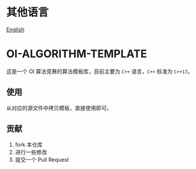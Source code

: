 # 其他语言
[English](../README.md)

# OI-ALGORITHM-TEMPLATE

这是一个 OI 算法竞赛的算法模板库，目前主要为 `C++` 语言，`C++` 标准为 `C++17`。

## 使用

从对应的源文件中拷贝模板，直接使用即可。

## 贡献

1. fork 本仓库
2. 进行一些修改
3. 提交一个 Pull Request